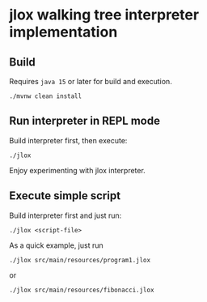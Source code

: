 # jlox walking tree interpreter implementation


## Build

Requires `java 15` or later for build and execution.

```
./mvnw clean install
```

## Run interpreter in REPL mode
Build interpreter first, then execute:
```
./jlox
```
Enjoy experimenting with jlox interpreter.

## Execute simple script

Build interpreter first and just run: 
```
./jlox <script-file>
```
As a quick example, just run 
```
./jlox src/main/resources/program1.jlox
```
or 
```
./jlox src/main/resources/fibonacci.jlox
```

